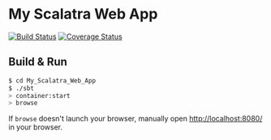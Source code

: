# My Scalatra Web App #

[![Build Status](https://travis-ci.org/Otann/tanaka.png?branch=master)](https://travis-ci.org/Otann/tanaka)
[![Coverage Status](https://coveralls.io/repos/Otann/tanaka/badge.png)](https://coveralls.io/r/Otann/tanaka)

## Build & Run ##

```sh
$ cd My_Scalatra_Web_App
$ ./sbt
> container:start
> browse
```

If `browse` doesn't launch your browser, manually open [http://localhost:8080/](http://localhost:8080/) in your browser.
